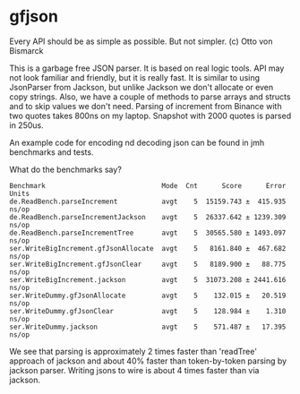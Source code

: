 # gfjson

Every API should be as simple as possible. But not simpler. (c) Otto von Bismarck

This is a garbage free JSON parser. It is based on real logic tools. API may not look familiar and friendly, but it is
really fast. It is similar to using JsonParser from Jackson, but unlike Jackson we don't allocate or even copy strings.
Also, we have a couple of methods to parse arrays and structs and to skip values we don't need. Parsing of increment
from Binance with two quotes takes 800ns on my laptop. Snapshot with 2000 quotes is parsed in 250us.

An example code for encoding nd decoding json can be found in jmh benchmarks and tests.

What do the benchmarks say?

```
Benchmark                             Mode  Cnt      Score      Error  Units
de.ReadBench.parseIncrement           avgt    5  15159.743 ±  415.935  ns/op
de.ReadBench.parseIncrementJackson    avgt    5  26337.642 ± 1239.309  ns/op
de.ReadBench.parseIncrementTree       avgt    5  30565.580 ± 1493.097  ns/op
ser.WriteBigIncrement.gfJsonAllocate  avgt    5   8161.840 ±  467.682  ns/op
ser.WriteBigIncrement.gfJsonClear     avgt    5   8189.900 ±   88.775  ns/op
ser.WriteBigIncrement.jackson         avgt    5  31073.208 ± 2441.616  ns/op
ser.WriteDummy.gfJsonAllocate         avgt    5    132.015 ±   20.519  ns/op
ser.WriteDummy.gfJsonClear            avgt    5    128.984 ±    1.310  ns/op
ser.WriteDummy.jackson                avgt    5    571.487 ±   17.395  ns/op
```

We see that parsing is approximately 2 times faster than 'readTree' approach of jackson and about 40% faster than
token-by-token parsing by jackson parser. Writing jsons to wire is about 4 times faster than via jackson.
